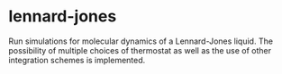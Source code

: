 # lennard-jones
Run simulations for molecular dynamics of a Lennard-Jones liquid. The possibility of multiple choices of thermostat as well as the use of other integration schemes is implemented. 
